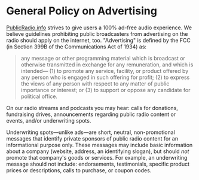 # General Policy on Advertising
[PublicRadio.info](http://www.publicradio.info) strives to give users a 100% ad-free audio experience. We believe guidelines prohibiting public broadcasters from advertising on the radio should apply on the internet, too. "Advertising" is defined by the FCC (in Section 399B of the Communications Act of 1934) as:

>any message or other programming material which is broadcast or otherwise transmitted
>in exchange for any remuneration, and which is intended—
> (1) to promote any service, facility, or product offered by any person who is engaged in
>such offering for profit;
> (2) to express the views of any person with respect to any matter of public importance or
>interest; or
> (3) to support or oppose any candidate for political office.

On our radio streams and podcasts you may hear: calls for donations, fundraising drives, announcements regarding public radio content or events, and/or underwriting spots.

Underwriting spots—unlike ads—are short, neutral, non-promotional messages that identify private sponsors of public radio content for an informational purpose only. These messages may include basic information about a company (website, address, an identifying slogan), but should _not_ promote that company's goods or services. For example, an underwriting message should not include: endorsements, testimonials, specific product prices or descriptions, calls to purchase, or coupon codes.
